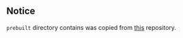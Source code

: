 ## Notice
`prebuilt` directory contains was copied from [this](https://github.com/mokhtarabadi/badvpn) repository.
